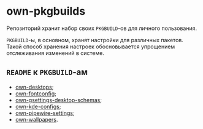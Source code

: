 # own-pkgbuilds

Репозиторий хранит набор своих `PKGBUILD`-ов для личного пользования.

`PKGBUILD`-ы, в основном, хранят настройки для различных пакетов. Такой способ
хранения настроек обосновывается упрощением отслеживания изменений в системе.

## `README` к `PKGBUILD`-ам

- [own-desktops](own-desktops/README.md);
- [own-fontconfig](own-fontconfig/README.md);
- [own-gsettings-desktop-schemas](own-gsettings-desktop-schemas/README.md);
- [own-kde-configs](own-kde-configs/README.md);
- [own-pipewire-settings](own-pipewire-settings/README.md);
- [own-wallpapers](own-wallpapers/README.md).